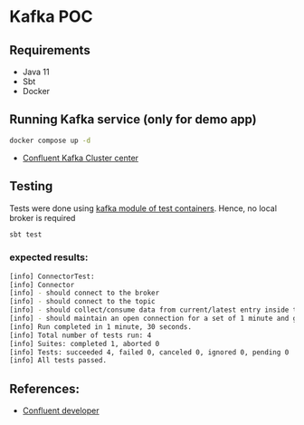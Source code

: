 # Kafka POC

## Requirements

- Java 11
- Sbt
- Docker

## Running Kafka service (only for demo app)

```sh
docker compose up -d
```

- [Confluent Kafka Cluster center](http://localhost:9021/clusters)

## Testing

Tests were done using [kafka module of test containers](https://www.testcontainers.org/modules/kafka/). Hence, no local broker is required

```sh
sbt test
```

### expected results:

```sh
[info] ConnectorTest:
[info] Connector
[info] - should connect to the broker
[info] - should connect to the topic
[info] - should collect/consume data from current/latest entry inside the consumer
[info] - should maintain an open connection for a set of 1 minute and gracefully shutdown without issues
[info] Run completed in 1 minute, 30 seconds.
[info] Total number of tests run: 4
[info] Suites: completed 1, aborted 0
[info] Tests: succeeded 4, failed 0, canceled 0, ignored 0, pending 0
[info] All tests passed.
```

## References:
- [Confluent developer](https://docs.confluent.io/)
